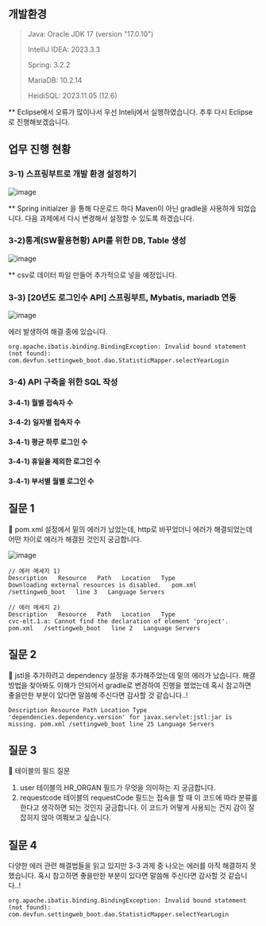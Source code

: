 
## 개발환경
>Java: Oracle JDK 17 (version "17.0.10")
>
>IntelliJ IDEA: 2023.3.3
>
>Spring: 3.2.2
>
>MariaDB: 10.2.14
>
>HeidiSQL: 2023.11.05 (12.6)


** Eclipse에서 오류가 많이나서 우선 Intelij에서 실행하였습니다. 추후 다시 Eclipse로 진행해보겠습니다.


## 업무 진행 현황
### 3-1) 스프링부트로 개발 환경 설정하기
![image](https://github.com/Yerim1ee/Comento_BackEnd/assets/138195206/872869fe-b771-422a-b0c6-741d5ab36ff4)

** Spring initialzer 을 통해 다운로드 하다 Maven이 아닌 gradle을 사용하게 되었습니다. 다음 과제에서 다시 변경해서 설정할 수 있도록 하겠습니다.

### 3-2)통계(SW활용현황) API를 위한 DB, Table 생성
![image](https://github.com/Yerim1ee/Comento_BackEnd/assets/138195206/46f6c0cd-82a8-4e15-be02-0707725f8201)

** csv로 데이터 파일 만들어 추가적으로 넣을 예정입니다.

### 3-3) [20년도 로그인수 API] 스프링부트, Mybatis, mariadb 연동
![image](https://github.com/Yerim1ee/Comento_BackEnd/assets/138195206/1875ab5c-3c9e-4904-b4d7-126582adb418)


에러 발생하여 해결 중에 있습니다.
```
org.apache.ibatis.binding.BindingException: Invalid bound statement (not found): com.devfun.settingweb_boot.dao.StatisticMapper.selectYearLogin
```

### 3-4) API 구축을 위한 SQL 작성
#### 3-4-1) 월별 접속자 수

#### 3-4-2) 일자별 접속자 수

#### 3-4-1) 평균 하루 로그인 수

#### 3-4-1) 휴일을 제외한 로그인 수

#### 3-4-1) 부서별 월별 로그인 수


## 질문 1
📌 pom.xml 설정에서 밑의 에러가 났었는데, http로 바꾸었더니 에러가 해결되었는데 어떤 차이로 에러가 해결된 것인지 궁금합니다.

![image](https://github.com/Yerim1ee/Comento_BackEnd/assets/138195206/60f40d9a-03d3-464f-8c54-c92ac41d4488)

```
// 에러 메세지 1)
Description   Resource   Path   Location   Type
Downloading external resources is disabled.   pom.xml   /settingweb_boot   line 3   Language Servers

// 에러 메세지 2) 
Description   Resource   Path   Location   Type
cvc-elt.1.a: Cannot find the declaration of element 'project'.   pom.xml   /settingweb_boot   line 2   Language Servers
```

## 질문 2
📌 jstl을 추가하려고 dependency 설정을 추가해주었는데 밑의 에러가 났습니다. 해결방법을 찾아봐도 이해가 안되어서 gradle로 변경하여 진행을 했었는데 혹시 참고하면 좋을만한 부분이 있다면 말씀해 주신다면 감사할 것 같습니다..!
```
Description Resource Path Location Type 'dependencies.dependency.version' for javax.servlet:jstl:jar is missing. pom.xml /settingweb_boot line 25 Language Servers
```
## 질문 3
📌 테이블의 필드 질문
1) user 테이블의 HR_ORGAN 필드가 무엇을 의미하는 지 궁금합니다.
2) requestcode 테이블의 requestCode 필드는 접속을 할 때 이 코드에 따라 분류를 한다고 생각하면 되는 것인지 궁금합니다. 이 코드가 어떻게 사용되는 건지 감이 잘 잡히지 않아 여쭤보고 싶습니다.

## 질문 4
다양한 에러 관련 해결법들을 읽고 있지만 3-3 과제 중 나오는 에러를 아직 해결하지 못했습니다. 혹시 참고하면 좋을만한 부분이 있다면 말씀해 주신다면 감사할 것 같습니다..!

```
org.apache.ibatis.binding.BindingException: Invalid bound statement (not found): com.devfun.settingweb_boot.dao.StatisticMapper.selectYearLogin
```
